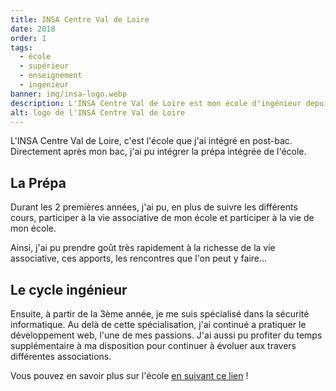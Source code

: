 ```yaml
---
title: INSA Centre Val de Loire
date: 2018
order: 1
tags:
  - école
  - supérieur
  - enseignement
  - ingénieur
banner: img/insa-logo.webp
description: L'INSA Centre Val de Loire est mon école d'ingénieur depuis 2018 !
alt: logo de l'INSA Centre Val de Loire
---
```


L'INSA Centre Val de Loire, c'est l'école que j'ai intégré en post-bac. Directement après mon bac, j'ai pu intégrer la prépa intégrée de l'école.

## La Prépa

Durant les 2 premières années, j'ai pu, en plus de suivre les différents cours, participer à la vie associative de mon école et participer à la vie de mon école.

Ainsi, j'ai pu prendre goût très rapidement à la richesse de la vie associative, ces apports, les rencontres que l'on peut y faire...

## Le cycle ingénieur

Ensuite, à partir de la 3ème année, je me suis spécialisé dans la sécurité informatique. Au delà de cette spécialisation, j'ai continué a pratiquer le développement web, l'une de mes passions. J'ai aussi pu profiter du temps supplémentaire à ma disposition pour continuer à évoluer aux travers différentes associations.

Vous pouvez en savoir plus sur l'école [en suivant ce lien](https://www.insa-centrevaldeloire.fr/fr/insa-centre-val-de-loire/qui-sommes-nous) !
